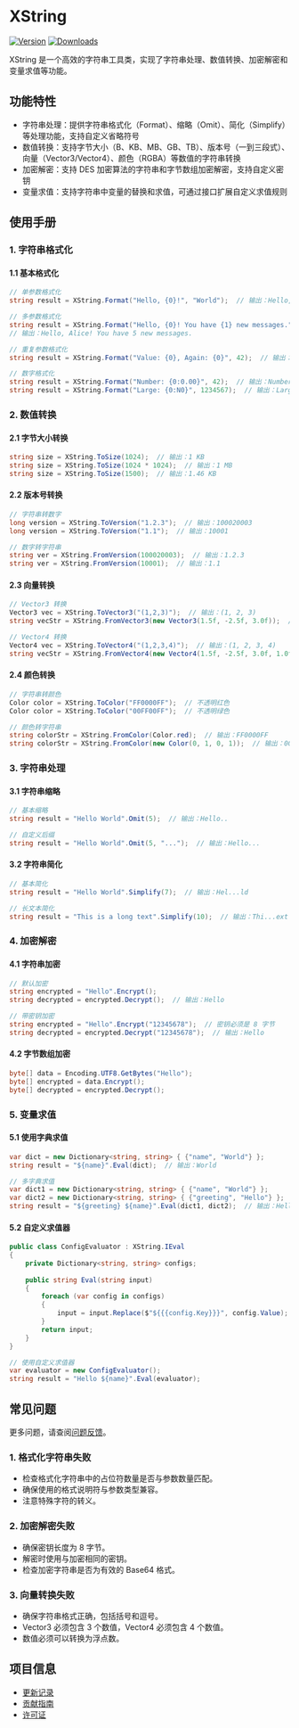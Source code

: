 # XString

[![Version](https://img.shields.io/npm/v/ep.u3d.util)](https://www.npmjs.com/package/ep.u3d.util)
[![Downloads](https://img.shields.io/npm/dm/ep.u3d.util)](https://www.npmjs.com/package/ep.u3d.util)

XString 是一个高效的字符串工具类，实现了字符串处理、数值转换、加密解密和变量求值等功能。

## 功能特性

- 字符串处理：提供字符串格式化（Format）、缩略（Omit）、简化（Simplify）等处理功能，支持自定义省略符号
- 数值转换：支持字节大小（B、KB、MB、GB、TB）、版本号（一到三段式）、向量（Vector3/Vector4）、颜色（RGBA）等数值的字符串转换
- 加密解密：支持 DES 加密算法的字符串和字节数组加密解密，支持自定义密钥
- 变量求值：支持字符串中变量的替换和求值，可通过接口扩展自定义求值规则

## 使用手册

### 1. 字符串格式化

#### 1.1 基本格式化
```csharp
// 单参数格式化
string result = XString.Format("Hello, {0}!", "World");  // 输出：Hello, World!

// 多参数格式化
string result = XString.Format("Hello, {0}! You have {1} new messages.", "Alice", 5);
// 输出：Hello, Alice! You have 5 new messages.

// 重复参数格式化
string result = XString.Format("Value: {0}, Again: {0}", 42);  // 输出：Value: 42, Again: 42

// 数字格式化
string result = XString.Format("Number: {0:0.00}", 42);  // 输出：Number: 42.00
string result = XString.Format("Large: {0:N0}", 1234567);  // 输出：Large: 1,234,567
```

### 2. 数值转换

#### 2.1 字节大小转换
```csharp
string size = XString.ToSize(1024);  // 输出：1 KB
string size = XString.ToSize(1024 * 1024);  // 输出：1 MB
string size = XString.ToSize(1500);  // 输出：1.46 KB
```

#### 2.2 版本号转换
```csharp
// 字符串转数字
long version = XString.ToVersion("1.2.3");  // 输出：100020003
long version = XString.ToVersion("1.1");  // 输出：10001

// 数字转字符串
string ver = XString.FromVersion(100020003);  // 输出：1.2.3
string ver = XString.FromVersion(10001);  // 输出：1.1
```

#### 2.3 向量转换
```csharp
// Vector3 转换
Vector3 vec = XString.ToVector3("(1,2,3)");  // 输出：(1, 2, 3)
string vecStr = XString.FromVector3(new Vector3(1.5f, -2.5f, 3.0f));  // 输出：(1.5,-2.5,3)

// Vector4 转换
Vector4 vec = XString.ToVector4("(1,2,3,4)");  // 输出：(1, 2, 3, 4)
string vecStr = XString.FromVector4(new Vector4(1.5f, -2.5f, 3.0f, 1.0f));  // 输出：(1.5,-2.5,3,1)
```

#### 2.4 颜色转换
```csharp
// 字符串转颜色
Color color = XString.ToColor("FF0000FF");  // 不透明红色
Color color = XString.ToColor("00FF00FF");  // 不透明绿色

// 颜色转字符串
string colorStr = XString.FromColor(Color.red);  // 输出：FF0000FF
string colorStr = XString.FromColor(new Color(0, 1, 0, 1));  // 输出：00FF00FF
```

### 3. 字符串处理

#### 3.1 字符串缩略
```csharp
// 基本缩略
string result = "Hello World".Omit(5);  // 输出：Hello..

// 自定义后缀
string result = "Hello World".Omit(5, "...");  // 输出：Hello...
```

#### 3.2 字符串简化
```csharp
// 基本简化
string result = "Hello World".Simplify(7);  // 输出：Hel...ld

// 长文本简化
string result = "This is a long text".Simplify(10);  // 输出：Thi...ext
```

### 4. 加密解密

#### 4.1 字符串加密
```csharp
// 默认加密
string encrypted = "Hello".Encrypt();
string decrypted = encrypted.Decrypt();  // 输出：Hello

// 带密钥加密
string encrypted = "Hello".Encrypt("12345678");  // 密钥必须是 8 字节
string decrypted = encrypted.Decrypt("12345678");  // 输出：Hello
```

#### 4.2 字节数组加密
```csharp
byte[] data = Encoding.UTF8.GetBytes("Hello");
byte[] encrypted = data.Encrypt();
byte[] decrypted = encrypted.Decrypt();
```

### 5. 变量求值

#### 5.1 使用字典求值
```csharp
var dict = new Dictionary<string, string> { {"name", "World"} };
string result = "${name}".Eval(dict);  // 输出：World

// 多字典求值
var dict1 = new Dictionary<string, string> { {"name", "World"} };
var dict2 = new Dictionary<string, string> { {"greeting", "Hello"} };
string result = "${greeting} ${name}".Eval(dict1, dict2);  // 输出：Hello World
```

#### 5.2 自定义求值器
```csharp
public class ConfigEvaluator : XString.IEval 
{
    private Dictionary<string, string> configs;
    
    public string Eval(string input)
    {
        foreach (var config in configs)
        {
            input = input.Replace($"${{{config.Key}}}", config.Value);
        }
        return input;
    }
}

// 使用自定义求值器
var evaluator = new ConfigEvaluator();
string result = "Hello ${name}".Eval(evaluator);
```

## 常见问题

更多问题，请查阅[问题反馈](../CONTRIBUTING.md#问题反馈)。

### 1. 格式化字符串失败
- 检查格式化字符串中的占位符数量是否与参数数量匹配。
- 确保使用的格式说明符与参数类型兼容。
- 注意特殊字符的转义。

### 2. 加密解密失败
- 确保密钥长度为 8 字节。
- 解密时使用与加密相同的密钥。
- 检查加密字符串是否为有效的 Base64 格式。

### 3. 向量转换失败
- 确保字符串格式正确，包括括号和逗号。
- Vector3 必须包含 3 个数值，Vector4 必须包含 4 个数值。
- 数值必须可以转换为浮点数。

## 项目信息

- [更新记录](../CHANGELOG.md)
- [贡献指南](../CONTRIBUTING.md)
- [许可证](../LICENSE) 